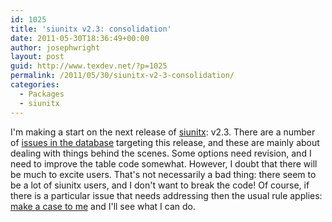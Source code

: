 ```yaml
---
id: 1025
title: 'siunitx v2.3: consolidation'
date: 2011-05-30T18:36:49+00:00
author: josephwright
layout: post
guid: http://www.texdev.net/?p=1025
permalink: /2011/05/30/siunitx-v2-3-consolidation/
categories:
  - Packages
  - siunitx
---
```

I'm making a start on the next release of <a title="A comprehensive (SI) units package" href="http://ctan.org/pkg/siunitx">siunitx</a>: v2.3. There are a number of <a href="https://bitbucket.org/josephwright/siunitx/issues?milestone=v2.3">issues in the database</a> targeting this release, and these are mainly about dealing with things behind the scenes. Some options need revision, and I need to improve the table code somewhat. However, I doubt that there will be much to excite users. That's not necessarily a bad thing: there seem to be a lot of siunitx users, and I don't want to break the code! Of course, if there is a particular issue that needs addressing then the usual rule applies: <a href="mailto:joseph.wright@morningstar2.co.uk">make a case to me</a> and I'll see what I can do.